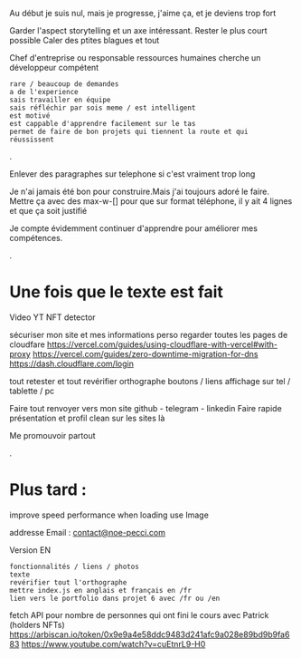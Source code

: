 Au début je suis nul, mais je progresse, j'aime ça, et je deviens trop fort

Garder l'aspect storytelling et un axe intéressant.
Rester le plus court possible
Caler des ptites blagues et tout

Chef d'entreprise ou responsable ressources humaines cherche un développeur compétent

    rare / beaucoup de demandes
    a de l'experience
    sais travailler en équipe
    sais réfléchir par sois meme / est intelligent
    est motivé
    est cappable d'apprendre facilement sur le tas
    permet de faire de bon projets qui tiennent la route et qui réussissent

.

Enlever des paragraphes sur telephone si c'est vraiment trop long

Je n'ai jamais été bon pour construire.Mais j'ai toujours adoré le faire.
Mettre ça avec des max-w-[] pour que sur format téléphone, il y ait 4 lignes et que ça soit justifié

Je compte évidemment continuer d'apprendre pour améliorer mes compétences.

.

# Une fois que le texte est fait

Video YT NFT detector

sécuriser mon site et mes informations perso
regarder toutes les pages de cloudfare
https://vercel.com/guides/using-cloudflare-with-vercel#with-proxy
https://vercel.com/guides/zero-downtime-migration-for-dns
https://dash.cloudflare.com/login

tout retester et tout revérifier
orthographe
boutons / liens
affichage sur tel / tablette / pc

Faire tout renvoyer vers mon site
github - telegram - linkedin
Faire rapide présentation et profil clean sur les sites là

Me promouvoir partout

.

# Plus tard :

improve speed performance when loading
use Image

addresse Email : contact@noe-pecci.com

Version EN

    fonctionnalités / liens / photos
    texte
    revérifier tout l'orthographe
    mettre index.js en anglais et français en /fr
    lien vers le portfolio dans projet 6 avec /fr ou /en

fetch API pour nombre de personnes qui ont fini le cours avec Patrick (holders NFTs)
https://arbiscan.io/token/0x9e9a4e58ddc9483d241afc9a028e89bd9b9fa683
https://www.youtube.com/watch?v=cuEtnrL9-H0
